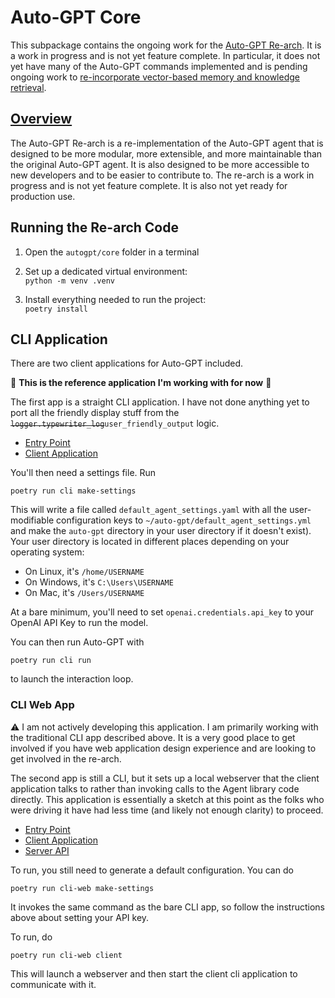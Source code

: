 # Auto-GPT Core

This subpackage contains the ongoing work for the 
[Auto-GPT Re-arch](https://github.com/Significant-Gravitas/Auto-GPT/issues/4770). It is 
a work in progress and is not yet feature complete.  In particular, it does not yet
have many of the Auto-GPT commands implemented and is pending ongoing work to 
[re-incorporate vector-based memory and knowledge retrieval](https://github.com/Significant-Gravitas/Auto-GPT/issues/3536).

## [Overview](ARCHITECTURE_NOTES.md)

The Auto-GPT Re-arch is a re-implementation of the Auto-GPT agent that is designed to be more modular,
more extensible, and more maintainable than the original Auto-GPT agent.  It is also designed to be
more accessible to new developers and to be easier to contribute to. The re-arch is a work in progress
and is not yet feature complete.  It is also not yet ready for production use.

## Running the Re-arch Code

1. Open the `autogpt/core` folder in a terminal

2. Set up a dedicated virtual environment:  
   `python -m venv .venv`

3. Install everything needed to run the project:  
   `poetry install`


## CLI Application

There are two client applications for Auto-GPT included.

:star2: **This is the reference application I'm working with for now** :star2: 

The first app is a straight CLI application.  I have not done anything yet to port all the friendly display stuff from the ~~`logger.typewriter_log`~~`user_friendly_output` logic.  

- [Entry Point](https://github.com/Significant-Gravitas/Auto-GPT/blob/master/autogpt/core/runner/cli_app/cli.py)
- [Client Application](https://github.com/Significant-Gravitas/Auto-GPT/blob/master/autogpt/core/runner/cli_app/main.py)

You'll then need a settings file.  Run

```
poetry run cli make-settings
```

This will write a file called `default_agent_settings.yaml` with all the user-modifiable 
configuration keys to `~/auto-gpt/default_agent_settings.yml` and make the `auto-gpt` directory 
in your user directory if it doesn't exist). Your user directory is located in different places 
depending on your operating system:

- On Linux, it's `/home/USERNAME`
- On Windows, it's `C:\Users\USERNAME`
- On Mac, it's `/Users/USERNAME`

At a bare minimum, you'll need to set `openai.credentials.api_key` to your OpenAI API Key to run 
the model.

You can then run Auto-GPT with 

```
poetry run cli run
```

to launch the interaction loop.

### CLI Web App

:warning: I am not actively developing this application.  I am primarily working with the traditional CLI app
described above.  It is a very good place to get involved if you have web application design experience and are 
looking to get involved in the re-arch.

The second app is still a CLI, but it sets up a local webserver that the client application talks to
rather than invoking calls to the Agent library code directly.  This application is essentially a sketch 
at this point as the folks who were driving it have had less time (and likely not enough clarity) to proceed.

- [Entry Point](https://github.com/Significant-Gravitas/Auto-GPT/blob/master/autogpt/core/runner/cli_web_app/cli.py)
- [Client Application](https://github.com/Significant-Gravitas/Auto-GPT/blob/master/autogpt/core/runner/cli_web_app/client/client.py)
- [Server API](https://github.com/Significant-Gravitas/Auto-GPT/blob/master/autogpt/core/runner/cli_web_app/server/api.py)

To run, you still need to generate a default configuration.  You can do 

```
poetry run cli-web make-settings
```

It invokes the same command as the bare CLI app, so follow the instructions above about setting your API key.

To run, do 

```
poetry run cli-web client
```

This will launch a webserver and then start the client cli application to communicate with it.
